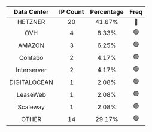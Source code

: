 | Data Center | IP Count | Percentage | Freq |
|:------------:|:--------:|:-----------:|:-----:|
| HETZNER | 20 | 41.67% | 🔴 |
| OVH | 4 | 8.33% | 🟢 |
| AMAZON | 3 | 6.25% | 🟢 |
| Contabo | 2 | 4.17% | 🟢 |
| Interserver | 2 | 4.17% | 🟢 |
| DIGITALOCEAN | 1 | 2.08% | 🟢 |
| LeaseWeb | 1 | 2.08% | 🟢 |
| Scaleway | 1 | 2.08% | 🟢 |
| OTHER | 14 | 29.17% | 🟢 |